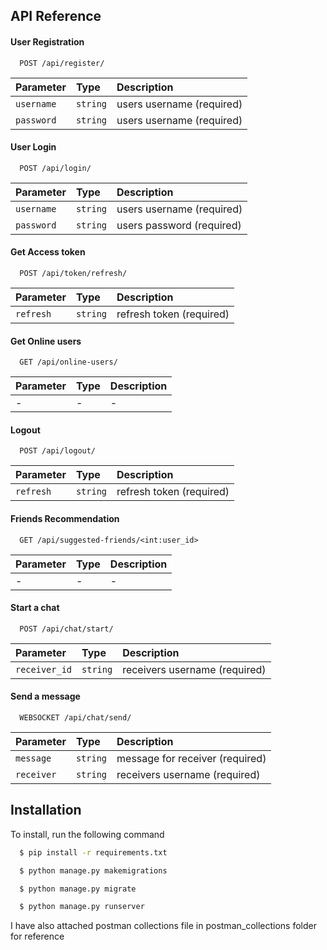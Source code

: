 
## API Reference

#### User Registration

```http
  POST /api/register/
```

| Parameter | Type     | Description                |
| :-------- | :------- | :------------------------- |
| `username` | `string` | users username  (required)           |
| `password` | `string` | users username     (required)        |

#### User Login

```http
  POST /api/login/
```

| Parameter | Type     | Description                       |
| :-------- | :------- | :-------------------------------- |
| `username` | `string` | users username  (required) |
| `password` | `string` | users password  (required) |

#### Get Access token

```http
  POST /api/token/refresh/
```

| Parameter | Type     | Description                       |
| :-------- | :------- | :-------------------------------- |
| `refresh` | `string` | refresh token  (required) |

#### Get Online users

```http
  GET /api/online-users/
```

| Parameter | Type     | Description                       |
| :-------- | :------- | :-------------------------------- |
| - | - | -  |


#### Logout

```http
  POST /api/logout/
```

| Parameter | Type     | Description                       |
| :-------- | :------- | :-------------------------------- |
| `refresh` | `string` | refresh token   (required)  |

#### Friends Recommendation

```http
  GET /api/suggested-friends/<int:user_id>
```

| Parameter | Type     | Description                       |
| :-------- | :------- | :-------------------------------- |
| - | - | -  |

#### Start a chat

```http
  POST /api/chat/start/
```

| Parameter | Type     | Description                       |
| :-------- | :------- | :-------------------------------- |
| `receiver_id` | `string` | receivers username  (required) |

#### Send a message

```http
  WEBSOCKET /api/chat/send/
```

| Parameter | Type     | Description                       |
| :-------- | :------- | :-------------------------------- |
| `message` | `string` | message for receiver  (required) |
| `receiver` | `string` |  receivers username  (required) |


## Installation 

To install, run the following command

```bash
  $ pip install -r requirements.txt
```

```bash
  $ python manage.py makemigrations
```

```bash
  $ python manage.py migrate
```

```bash
  $ python manage.py runserver
```


I have also attached postman collections file in postman_collections folder for reference
